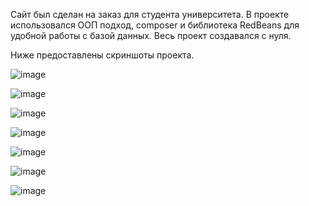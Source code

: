 Сайт был сделан на заказ для студента университета. В проекте использовался ООП подход, composer и библиотека RedBeans для удобной работы с базой данных. Весь проект создавался с нуля. 

Ниже предоставлены скриншоты проекта.


![image](https://github.com/VladislavAkhmatov/movie-poster/assets/73456169/da1dd182-5842-4774-8bd3-8c4981450dc9)


![image](https://github.com/VladislavAkhmatov/movie-poster/assets/73456169/977a5d1b-76ab-4a44-8207-6b90caedaef7)


![image](https://github.com/VladislavAkhmatov/movie-poster/assets/73456169/8365e98b-d46d-4c28-888c-f28c076e3811)


![image](https://github.com/VladislavAkhmatov/movie-poster/assets/73456169/b707b468-2481-444b-8b24-7856d4fd52af)


![image](https://github.com/VladislavAkhmatov/movie-poster/assets/73456169/92e407f7-0d8a-42fb-9236-d537358f82dd)


![image](https://github.com/VladislavAkhmatov/movie-poster/assets/73456169/bd9cda31-7f78-41ef-b80a-1faa7dfdf734)


![image](https://github.com/VladislavAkhmatov/movie-poster/assets/73456169/afffd38c-cd7a-431d-ba8c-6bab6d7866fa)

